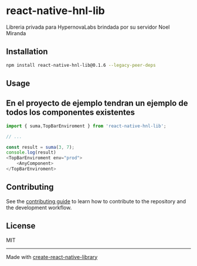 # react-native-hnl-lib

Libreria privada para HypernovaLabs brindada por su servidor Noel Miranda

## Installation

```sh
npm install react-native-hnl-lib@0.1.6 --legacy-peer-deps
```

## Usage

## En el proyecto de ejemplo tendran un ejemplo de todos los componentes existentes

```js
import { suma,TopBarEnviroment } from 'react-native-hnl-lib';

// ...

const result = suma(3, 7);
console.log(result)
<TopBarEnviroment env="prod">
    <AnyComponent>
</TopBarEnviroment>
```

## Contributing

See the [contributing guide](CONTRIBUTING.md) to learn how to contribute to the repository and the development workflow.

## License

MIT

---

Made with [create-react-native-library](https://github.com/callstack/react-native-builder-bob)
